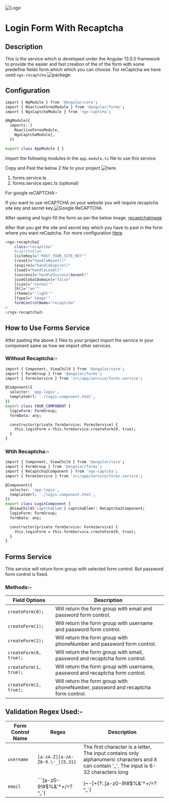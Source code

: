 ![Logo](https://www.solutionanalysts.com/wp-content/uploads/2021/02/SA-Logo-high.png)

# Login Form With Recaptcha

## Description

This is the service which is developed under the Angular 13.0.0 framework to provide the easier and fast creation of the of the form with some predefine fields form which which you can choose. For reCaptcha we have used `ngx-recaptcha` ![package](https://github.com/Enngage/ngx-captcha).

## Configuration

```bash
import { NgModule } from '@angular/core';
import { ReactiveFormsModule } from '@angular/forms';
import { NgxCaptchaModule } from 'ngx-captcha';

@NgModule({
  imports: [
    ReactiveFormsModule,
    NgxCaptchaModule],
  })

export class AppModule { }
```

import the following modules in the `app.module.ts` file to use this service.

Copy and Past the below 2 file to your project ![here](https://github.com/Deep1218/reusable/tree/login-with-recaptcha/src/app/service).

1. forms.service.ts
2. forms.service.spec.ts (optional)

For google reCAPTCHA:-

If you want to use reCAPTCHA on your website you will require recaptcha site key and secret key.![Google ReCAPTCHA](https://www.google.com/recaptcha/admin/create)

After opeing and login fill the form as per the below image.
[recaptchaImage](./src/assets/img/Recaptcha.png)

After that you get the site and secret key which you have to past in the form where you want reCaptcha. For more configuration [Here](https://enngage.github.io/ngx-captcha/)

```bash
<ngx-recaptcha2
    class="recaptcha"
    #captchaElem
    [siteKey]="'PAST_YOUR_SITE_KEY'"
    (reset)="handleReset()"
    (expire)="handleExpire()"
    (load)="handleLoad()"
    (success)="handleSuccess($event)"
    [useGlobalDomain]="false"
    [size]="'normal'"
    [hl]="'en'"
    [theme]="'light'"
    [type]="'image'"
    formControlName="recaptcha"
>
</ngx-recaptcha2>
```

## How to Use Forms Service

After pasting the above 2 files to your project import the service in your component same as how we import other services.

### Without Recaptcha:-

```bash
import { Component, ViewChild } from '@angular/core';
import { FormGroup } from '@angular/forms';
import { FormsService } from 'src/app/service/forms.service';

@Component({
  selector: 'app-login',
  templateUrl: './login.component.html',
})
export class YOUR_COMPONENT {
  loginForm: FormGroup;
  formData: any;

  constructor(private formService: FormsService) {
    this.loginForm = this.formService.createForm(0, true);
  }
}
```

### Wtih Recaptcha:-

```bash
import { Component, ViewChild } from '@angular/core';
import { FormGroup } from '@angular/forms';
import { ReCaptcha2Component } from 'ngx-captcha';
import { FormsService } from 'src/app/service/forms.service';

@Component({
  selector: 'app-login',
  templateUrl: './login.component.html',
})
export class LoginComponent {
  @ViewChild('captchaElem') captchaElem!: ReCaptcha2Component;
  loginForm: FormGroup;
  formData: any;

  constructor(private formService: FormsService) {
    this.loginForm = this.formService.createForm(0, true);
  }
}
```

## Forms Service

This service will return form group with selected form control. But password form control is fixed.

### Methods:-

| Field Options        | Description                                                                       |
| -------------------- | --------------------------------------------------------------------------------- |
| `createForm(0);`       | Will return the form group with email and password form control.                  |
| `createForm(1);`       | Will return the form group with username and password form control.               |
| `createForm(2);`       | Will return the form group with phoneNumber and password form control.            |
| `createForm(0, true);` | Will return the form group with email, password and recaptcha form control.       |
| `createForm(1, true);` | Will return the form group with username, password and recaptcha form control.    |
| `createForm(2, true);` | Will return the form group with phoneNumber, password and recaptcha form control. |

## Validation Regex Used:-

| Form Control Name | Regex                           | Description                                                                                                                                 |
| ----------------- | ------------------------------- | ------------------------------------------------------------------------------------------------------------------------------------------- |
| `username`        | `[a-zA-Z][a-zA-Z0-9.\-_]{5,31}` | The first character is a letter, The input contains only alphanumeric characters and it can contain '\_', The input is 6-32 characters long |
| `email`        | ```[a-z0-9!#$%&'*+/=?^_`{|}~-]+(?:\.[a-z0-9!#$%&'*+/=?^_`{|}~-]+)*@(?:[a-z0-9](?:[a-z0-9-]*[a-z0-9])?\.)+[a-z0-9](?:[a-z0-9-]*[a-z0-9])?``` | The first character is a letter, The input contains only alphanumeric characters and it can contain '\_', The input is 6-32 characters long |
